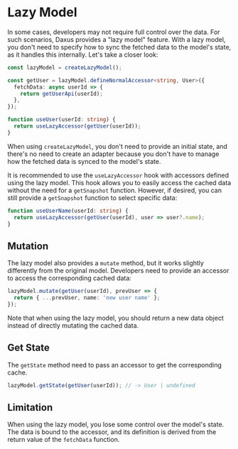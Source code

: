 # Lazy Model

In some cases, developers may not require full control over the data. For such scenarios, Daxus provides a "lazy model" feature. With a lazy model, you don't need to specify how to sync the fetched data to the model's state, as it handles this internally. Let's take a closer look:

```ts
const lazyModel = createLazyModel();

const getUser = lazyModel.defineNormalAccessor<string, User>({
  fetchData: async userId => {
    return getUserApi(userId);
  },
});

function useUser(userId: string) {
  return useLazyAccessor(getUser(userId));
}
```

When using `createLazyModel`, you don't need to provide an initial state, and there's no need to create an adapter because you don't have to manage how the fetched data is synced to the model's state.

It is recommended to use the `useLazyAccessor` hook with accessors defined using the lazy model. This hook allows you to easily access the cached data without the need for a `getSnapshot` function. However, if desired, you can still provide a `getSnapshot` function to select specific data:

```ts
function useUserName(userId: string) {
  return useLazyAccessor(getUser(userId), user => user?.name);
}
```

## Mutation

The lazy model also provides a `mutate` method, but it works slightly differently from the original model. Developers need to provide an accessor to access the corresponding cached data:

```ts
lazyModel.mutate(getUser(userId), prevUser => {
  return { ...prevUser, name: 'new user name' };
});
```

Note that when using the lazy model, you should return a new data object instead of directly mutating the cached data.

## Get State

The `getState` method need to pass an accessor to get the corresponding cache.

```ts
lazyModel.getState(getUser(userId)); // -> User | undefined
```

## Limitation

When using the lazy model, you lose some control over the model's state. The data is bound to the accessor, and its definition is derived from the return value of the `fetchData` function.
